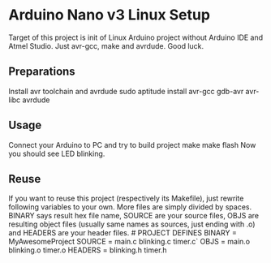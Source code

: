 # Arduino Nano v3 Linux Setup
Target of this project is init of Linux Arduino project without Arduino IDE and Atmel Studio. Just avr-gcc, make and avrdude. Good luck.

## Preparations
Install avr toolchain and avrdude
    sudo aptitude install avr-gcc gdb-avr avr-libc avrdude

## Usage
Connect your Arduino to PC and try to build project
    make
    make flash
Now you should see LED blinking.

## Reuse
If you want to reuse this project (respectively its Makefile), just rewrite following variables to your own. More files are simply divided by spaces. BINARY says result hex file name, SOURCE are your source files, OBJS are resulting object files (usually same names as sources, just ending with .o) and HEADERS are your header files.
    # PROJECT DEFINES
    BINARY = MyAwesomeProject
    SOURCE = main.c blinking.c timer.c`
    OBJS = main.o blinking.o timer.o
    HEADERS = blinking.h timer.h